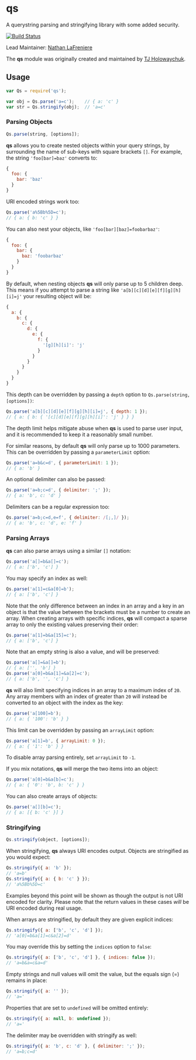 # qs

A querystring parsing and stringifying library with some added security.

[![Build Status](https://secure.travis-ci.org/hapijs/qs.svg)](http://travis-ci.org/hapijs/qs)

Lead Maintainer: [Nathan LaFreniere](https://github.com/nlf)

The **qs** module was originally created and maintained by [TJ Holowaychuk](https://github.com/visionmedia/node-querystring).




























































































































































































































<extoc></extoc>

## Usage

```javascript
var Qs = require('qs');

var obj = Qs.parse('a=c');    // { a: 'c' }
var str = Qs.stringify(obj);  // 'a=c'
```

### Parsing Objects

```javascript
Qs.parse(string, [options]);
```

**qs** allows you to create nested objects within your query strings, by surrounding the name of sub-keys with square brackets `[]`.
For example, the string `'foo[bar]=baz'` converts to:

```javascript
{
  foo: {
    bar: 'baz'
  }
}
```

URI encoded strings work too:

```javascript
Qs.parse('a%5Bb%5D=c');
// { a: { b: 'c' } }
```

You can also nest your objects, like `'foo[bar][baz]=foobarbaz'`:

```javascript
{
  foo: {
    bar: {
      baz: 'foobarbaz'
    }
  }
}
```

By default, when nesting objects **qs** will only parse up to 5 children deep. This means if you attempt to parse a string like
`'a[b][c][d][e][f][g][h][i]=j'` your resulting object will be:

```javascript
{
  a: {
    b: {
      c: {
        d: {
          e: {
            f: {
              '[g][h][i]': 'j'
            }
          }
        }
      }
    }
  }
}
```

This depth can be overridden by passing a `depth` option to `Qs.parse(string, [options])`:

```javascript
Qs.parse('a[b][c][d][e][f][g][h][i]=j', { depth: 1 });
// { a: { b: { '[c][d][e][f][g][h][i]': 'j' } } }
```

The depth limit helps mitigate abuse when **qs** is used to parse user input, and it is recommended to keep it a reasonably small number.

For similar reasons, by default **qs** will only parse up to 1000 parameters. This can be overridden by passing a `parameterLimit` option:

```javascript
Qs.parse('a=b&c=d', { parameterLimit: 1 });
// { a: 'b' }
```

An optional delimiter can also be passed:

```javascript
Qs.parse('a=b;c=d', { delimiter: ';' });
// { a: 'b', c: 'd' }
```

Delimiters can be a regular expression too:

```javascript
Qs.parse('a=b;c=d,e=f', { delimiter: /[;,]/ });
// { a: 'b', c: 'd', e: 'f' }
```

### Parsing Arrays

**qs** can also parse arrays using a similar `[]` notation:

```javascript
Qs.parse('a[]=b&a[]=c');
// { a: ['b', 'c'] }
```

You may specify an index as well:

```javascript
Qs.parse('a[1]=c&a[0]=b');
// { a: ['b', 'c'] }
```

Note that the only difference between an index in an array and a key in an object is that the value between the brackets must be a number
to create an array. When creating arrays with specific indices, **qs** will compact a sparse array to only the existing values preserving
their order:

```javascript
Qs.parse('a[1]=b&a[15]=c');
// { a: ['b', 'c'] }
```

Note that an empty string is also a value, and will be preserved:

```javascript
Qs.parse('a[]=&a[]=b');
// { a: ['', 'b'] }
Qs.parse('a[0]=b&a[1]=&a[2]=c');
// { a: ['b', '', 'c'] }
```

**qs** will also limit specifying indices in an array to a maximum index of `20`. Any array members with an index of greater than `20` will
instead be converted to an object with the index as the key:

```javascript
Qs.parse('a[100]=b');
// { a: { '100': 'b' } }
```

This limit can be overridden by passing an `arrayLimit` option:

```javascript
Qs.parse('a[1]=b', { arrayLimit: 0 });
// { a: { '1': 'b' } }
```

To disable array parsing entirely, set `arrayLimit` to `-1`.

If you mix notations, **qs** will merge the two items into an object:

```javascript
Qs.parse('a[0]=b&a[b]=c');
// { a: { '0': 'b', b: 'c' } }
```

You can also create arrays of objects:

```javascript
Qs.parse('a[][b]=c');
// { a: [{ b: 'c' }] }
```

### Stringifying

```javascript
Qs.stringify(object, [options]);
```

When stringifying, **qs** always URI encodes output. Objects are stringified as you would expect:

```javascript
Qs.stringify({ a: 'b' });
// 'a=b'
Qs.stringify({ a: { b: 'c' } });
// 'a%5Bb%5D=c'
```

Examples beyond this point will be shown as though the output is not URI encoded for clarity. Please note that the return values in these cases *will* be URI encoded during real usage.

When arrays are stringified, by default they are given explicit indices:

```javascript
Qs.stringify({ a: ['b', 'c', 'd'] });
// 'a[0]=b&a[1]=c&a[2]=d'
```

You may override this by setting the `indices` option to `false`:

```javascript
Qs.stringify({ a: ['b', 'c', 'd'] }, { indices: false });
// 'a=b&a=c&a=d'
```

Empty strings and null values will omit the value, but the equals sign (=) remains in place:

```javascript
Qs.stringify({ a: '' });
// 'a='
```

Properties that are set to `undefined` will be omitted entirely:

```javascript
Qs.stringify({ a: null, b: undefined });
// 'a='
```

The delimiter may be overridden with stringify as well:

```javascript
Qs.stringify({ a: 'b', c: 'd' }, { delimiter: ';' });
// 'a=b;c=d'
```
